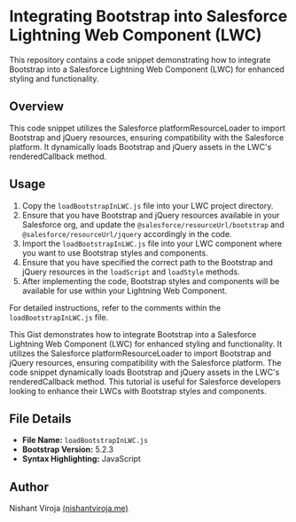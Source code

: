 # Integrating Bootstrap into Salesforce Lightning Web Component (LWC)

This repository contains a code snippet demonstrating how to integrate Bootstrap into a Salesforce Lightning Web Component (LWC) for enhanced styling and functionality. 

## Overview

This code snippet utilizes the Salesforce platformResourceLoader to import Bootstrap and jQuery resources, ensuring compatibility with the Salesforce platform. It dynamically loads Bootstrap and jQuery assets in the LWC's renderedCallback method.

## Usage

1. Copy the `loadBootstrapInLWC.js` file into your LWC project directory.
2. Ensure that you have Bootstrap and jQuery resources available in your Salesforce org, and update the `@salesforce/resourceUrl/bootstrap` and `@salesforce/resourceUrl/jquery` accordingly in the code.
3. Import the `loadBootstrapInLWC.js` file into your LWC component where you want to use Bootstrap styles and components.
4. Ensure that you have specified the correct path to the Bootstrap and jQuery resources in the `loadScript` and `loadStyle` methods.
5. After implementing the code, Bootstrap styles and components will be available for use within your Lightning Web Component.

For detailed instructions, refer to the comments within the `loadBootstrapInLWC.js` file.

This Gist demonstrates how to integrate Bootstrap into a Salesforce Lightning Web Component (LWC) for enhanced styling and functionality. It utilizes the Salesforce platformResourceLoader to import Bootstrap and jQuery resources, ensuring compatibility with the Salesforce platform. The code snippet dynamically loads Bootstrap and jQuery assets in the LWC's renderedCallback method. This tutorial is useful for Salesforce developers looking to enhance their LWCs with Bootstrap styles and components.

## File Details

- **File Name:** `loadBootstrapInLWC.js`
- **Bootstrap Version:** 5.2.3
- **Syntax Highlighting:** JavaScript

## Author

Nishant Viroja [(nishantviroja.me)](https://nishantviroja.me/)
